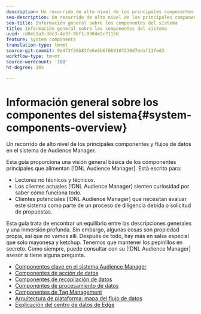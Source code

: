 ```yaml
---
description: Un recorrido de alto nivel de los principales componentes y flujos de datos en el sistema de Audience Manager.
seo-description: Un recorrido de alto nivel de los principales componentes y flujos de datos en el sistema de Audience Manager.
seo-title: Información general sobre los componentes del sistema
title: Información general sobre los componentes del sistema
uuid: cd0e51a3-38c3-4e3f-9bf1-938de2c71156
feature: system components
translation-type: tm+mt
source-git-commit: 9e4f2f26b83fe6e5b6f669107239d7edaf11fed3
workflow-type: tm+mt
source-wordcount: '188'
ht-degree: 16%

---
```



# Información general sobre los componentes del sistema{#system-components-overview}

Un recorrido de alto nivel de los principales componentes y flujos de datos en el sistema de Audience Manager.

<!-- 

c_compintro.xml

 -->

Esta guía proporciona una visión general básica de los componentes principales que alimentan [!DNL Audience Manager]. Está escrito para:

* Lectores no técnicos y técnicos.
* Los clientes actuales [!DNL Audience Manager] sienten curiosidad por saber cómo funciona todo.
* Clientes potenciales [!DNL Audience Manager] que necesitan evaluar este sistema como parte de un proceso de diligencia debida o solicitud de propuestas.

Esta guía trata de encontrar un equilibrio entre las descripciones generales y una inmersión profunda. Sin embargo, algunas cosas son propiedad propia, así que no vamos allí. Después de todo, hay más en salsa especial que solo mayonesa y ketchup. Tenemos que mantener los pepinillos en secreto. Como siempre, puede consultar con su [!DNL Audience Manager] asesor si tiene alguna pregunta.

* [Componentes clave en el sistema Audience Manager](/help/using/reference/system-components/components-stack.md)
* [Componentes de acción de datos](/help/using/reference/system-components/components-data-action.md)
* [Componentes de recopilación de datos](/help/using/reference/system-components/components-data-collection.md)
* [Componentes de procesamiento de datos](/help/using/reference/system-components/components-data-processing.md)
* [Componentes de Tag Management](/help/using/reference/system-components/components-tag-management.md)
* [Arquitectura de plataforma: mapa del flujo de datos](/help/using/reference/system-components/components-platform-architecture.md)
* [Explicación del centro de datos de Edge](/help/using/reference/system-components/components-edge.md)

